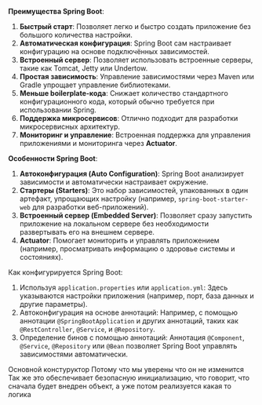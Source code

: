 **Преимущества Spring Boot**:
1. **Быстрый старт**: Позволяет легко и быстро создать приложение без большого количества настройки.
2. **Автоматическая конфигурация**: Spring Boot сам настраивает конфигурацию на основе подключённых зависимостей.
3. **Встроенный сервер**: Позволяет использовать встроенные серверы, такие как Tomcat, Jetty или Undertow.
4. **Простая зависимость**: Управление зависимостями через Maven или Gradle упрощает управление библиотеками.
5. **Меньше boilerplate-кода**: Снижает количество стандартного конфигурационного кода, который обычно требуется при использовании Spring.
6. **Поддержка микросервисов**: Отлично подходит для разработки микросервисных архитектур.
7. **Мониторинг и управление**: Встроенная поддержка для управления приложениями и мониторинга через **Actuator**.

**Особенности Spring Boot**:
1. **Автоконфигурация (Auto Configuration)**: Spring Boot анализирует зависимости и автоматически настраивает окружение.
2. **Стартеры (Starters)**: Это набор зависимостей, упакованных в один артефакт, упрощающих настройку (например, `spring-boot-starter-web` для разработки веб-приложений).
3. **Встроенный сервер (Embedded Server)**: Позволяет сразу запустить приложение на локальном сервере без необходимости развертывать его на внешнем сервере.
4. **Actuator**: Помогает мониторить и управлять приложением (например, просматривать информацию о здоровье системы и состояниях).

Как конфигурируется Spring Boot:
1. Используя `application.properties` или `application.yml`: Здесь указываются настройки приложения (например, порт, база данных и другие параметры).
2. Автоконфигурация на основе аннотаций: Например, с помощью аннотации `@SpringBootApplication` и других аннотаций, таких как `@RestController`, `@Service`, и `@Repository`.
3. Определение бинов с помощью аннотаций: Аннотация `@Component`, `@Service`, `@Repository` или `@Bean` позволяет Spring Boot управлять зависимостями автоматически.



Основной констуруктор
Потому что мы уверены что он не изменится
    Так же это обеспечивает безопасную инициализацию, что говорит, что сначала будет внедрен объект, а уже потом реализуется какая то логика